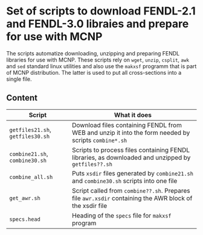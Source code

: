 # Set of scripts to download FENDL-2.1 and FENDL-3.0 libraies and prepare for use with MCNP


The scripts automatize downloading, unzipping and preparing FENDL libraries
for use with MCNP.  These scripts rely on `wget`, `unzip`, `csplit`, `awk` and
`sed`  standard linux utilities and also use the `makxsf` programm that is part of
MCNP distribution. The latter is used to put all cross-sections into a single
file.

## Content

| Script | What it does |
|--------|--------------|
|`getfiles21.sh`, `getfiles30.sh` | Download files containing FENDL from WEB and unzip it into the form needed by scripts `combine*.sh`|
|`combine21.sh`, `combine30.sh`   | Scripts to process files containing FENDL libraries, as downloaded and unzipped by `getfiles??.sh`|
|`combine_all.sh`                 | Puts `xsdir` files generated by `combine21.sh` and `combine30.sh` scripts into one file|
|`get_awr.sh`                     | Script called from `combine??.sh`. Prepares file `awr.xsdir` containing the AWR block of the xsdir file|
|`specs.head`                     | Heading of the `specs` file for `makxsf` program|



